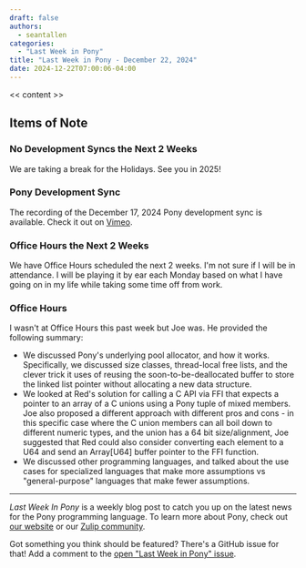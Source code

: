 ```yaml
---
draft: false
authors:
  - seantallen
categories:
  - "Last Week in Pony"
title: "Last Week in Pony - December 22, 2024"
date: 2024-12-22T07:00:06-04:00
---
```


<< content >>

<!-- more -->

## Items of Note

### No Development Syncs the Next 2 Weeks

We are taking a break for the Holidays. See you in 2025!

### Pony Development Sync

The recording of the December 17, 2024 Pony development sync is available. Check it out on [Vimeo](https://vimeo.com/1040416322).

### Office Hours the Next 2 Weeks

We have Office Hours scheduled the next 2 weeks. I'm not sure if I will be in attendance. I will be playing it by ear each Monday based on what I have going on in my life while taking some time off from work.

### Office Hours

I wasn't at Office Hours this past week but Joe was. He provided the following summary:

- We discussed Pony's underlying pool allocator, and how it works. Specifically, we discussed size classes, thread-local free lists, and the clever trick it uses of reusing the soon-to-be-deallocated buffer to store the linked list pointer without allocating a new data structure.
- We looked at Red's solution for calling a C API via FFI that expects a pointer to an array of a C unions using a Pony tuple of mixed members. Joe also proposed a different approach with different pros and cons - in this specific case where the C union members can all boil down to different numeric types, and the union has a 64 bit size/alignment, Joe suggested that Red could also consider converting each element to a U64 and send an Array[U64] buffer pointer to the FFI function.
- We discussed other programming languages, and talked about the use cases for specialized languages that make more assumptions vs "general-purpose" languages that make fewer assumptions.

---

_Last Week In Pony_ is a weekly blog post to catch you up on the latest news for the Pony programming language. To learn more about Pony, check out [our website](https://ponylang.io) or our [Zulip community](https://ponylang.zulipchat.com).

Got something you think should be featured? There's a GitHub issue for that! Add a comment to the [open "Last Week in Pony" issue](https://github.com/ponylang/ponylang.github.io/issues?q=is%3Aissue+is%3Aopen+label%3Alast-week-in-pony).
